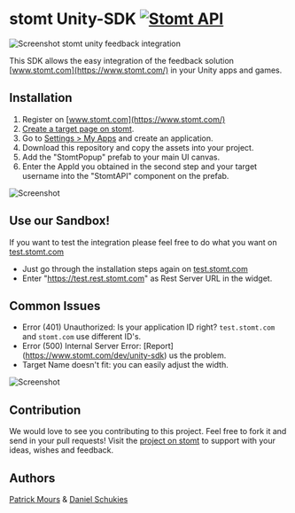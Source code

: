 # stomt Unity-SDK [![Stomt API](https://img.shields.io/badge/stomt-v2.4.X-brightgreen.svg)](https://rest.stomt.com/)

<img alt="Screenshot stomt unity feedback integration" src="https://cdn.stomt.com/uploads/Dh1x/origin/Dh1xzkpSoHXH2UGuh3rNX35WR4DSjiqq4TLeu9Ag_origin.gif" />

This SDK allows the easy integration of the feedback solution [www.stomt.com](https://www.stomt.com/) in your Unity apps and games.

## Installation

1. Register on [www.stomt.com](https://www.stomt.com/) 
2. [Create a target page on stomt](https://www.stomt.com/createTarget).
3. Go to [Settings > My Apps](https://www.stomt.com/dev/my-apps) and create an application.
4. Download this repository and copy the assets into your project.
5. Add the "StomtPopup" prefab to your main UI canvas.
6. Enter the AppId you obtained in the second step and your target username into the "StomtAPI" component on the prefab.

<img alt="Screenshot" src="http://schukies.io/images/stomt/config.gif" />

## Use our Sandbox!
If you want to test the integration please feel free to do what you want on [test.stomt.com](https://test.stomt.com/) 

- Just go through the installation steps again on [test.stomt.com](https://test.stomt.com/)
- Enter "https://test.rest.stomt.com" as Rest Server URL in the widget.

## Common Issues

- Error (401) Unauthorized: Is your application ID right? ```test.stomt.com``` and ```stomt.com``` use different ID's.
- Error (500) Internal Server Error: [Report] (https://www.stomt.com/dev/unity-sdk) us the problem.
- Target Name doesn't fit: you can easily adjust the width. 

<img alt="Screenshot" src="http://schukies.io/images/stomt/targetname.gif" />

## Contribution

We would love to see you contributing to this project. Feel free to fork it and send in your pull requests! Visit the [project on stomt](https://www.stomt.com/stomt-unity) to support with your ideas, wishes and feedback.

## Authors

[Patrick Mours](https://github.com/crosire) & [Daniel Schukies](https://github.com/daniel-schukies)
